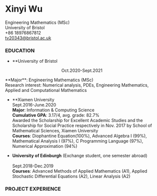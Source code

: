 # Xinyi Wu
Engineering Mathematics (MSc)<br>
University of Bristol<br>
+86 18976867812<br>
tv20343@bristol.ac.uk<br>

### EDUCATION

* **University of Bristol<br> 								         
<p align="center">Oct.2020-Sept.2021</p>
**Major**: Engineering Mathematics (MSc)<br> 
Research interest: Numerical analysis, PDEs, Engineering Mathematics, Applied and Computational Mathematics<br>

* **Xiamen University<br>
Sept.2016-June.2020<br>
**Major**: Information & Computing Science<br>
**Cumulative GPA**: 3.17/4, avg. grade: 82.7%<br>
Awarded the Scholarship for Excellent Academic Studies and the Scholarship for Social Practice respectively in Nov. 2017 by School of Mathematical Sciences, Xiamen University<br>
**Courses**: Diophantine Equation(100%), Advanced Algebra I (99%), Mathematical Analysis I (97%), C Programming Language (97%), Numerical Approximation (94%)<br>

* **University of Edinburgh** (Exchange student, one semester abroad)<br>                        
Sept.2018-Dec.2019<br>
**Courses**: Advanced Methods of Applied Mathematics (A1), Applied Stochastic Differential Equations (A2), Linear Analysis (A2)<br>

### PROJECT EXPERIENCE
